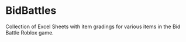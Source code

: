 # BidBattles
Collection of Excel Sheets with item gradings for various items in the Bid Battle Roblox game.

